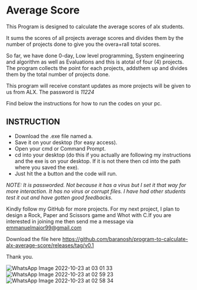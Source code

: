# Average Score

This Program is designed to calculate the average scores of alx students.

It sums the scores of all projects average scores and divides them by the number of projects done to give you the overa+rall total scores.

So far, we have done 0-day, Low level programming, System engineering and algorithm as well as Evaluations and this is atotal of four (4) projects. The program collects the point for each projects, addsthem up and divides them by the total number of projects done. 

This program will receive constant updates as more projects will be given to us from ALX. The password is *11224*

Find below the instructions for how to run the codes on your pc.

## INSTRUCTION
  - Download the .exe file named a.
  - Save it on your desktop (for easy access).
  - Open your cmd or Command Prompt.
  - cd into your desktop (do this if you actually are following my instructions and the exe is on your desktop. If it is not there then cd into the path where you saved the exe).
  - Just hit the a button and the code will run.

*NOTE: It is passworded. Not because it has a virus but I set it that way for more interaction. It has no virus or corrupt files. I have had other students test it out and have gotten good feedbacks.*

Kindly follow my GitHub for more projects. For my next project, I plan to design a Rock, Paper and Scissors game and Whot with C.If you are interested in joining me then send me a message via emmanuelmajor99@gmail.com

Download the file here https://github.com/baranosh/program-to-calculate-alx-average-score/releases/tag/v0.1

Thank you.

![WhatsApp Image 2022-10-23 at 03 01 33](https://user-images.githubusercontent.com/108129721/197519956-f763f2d5-9f42-4cd2-80dc-a570e06d7964.jpeg)
![WhatsApp Image 2022-10-23 at 02 59 23](https://user-images.githubusercontent.com/108129721/197519961-418070e1-2162-45a1-9779-f78ce4959c10.jpeg)
![WhatsApp Image 2022-10-23 at 02 58 34](https://user-images.githubusercontent.com/108129721/197519964-f1c2fe95-ff81-4ef0-b1f6-1ca242d727b8.jpeg)
